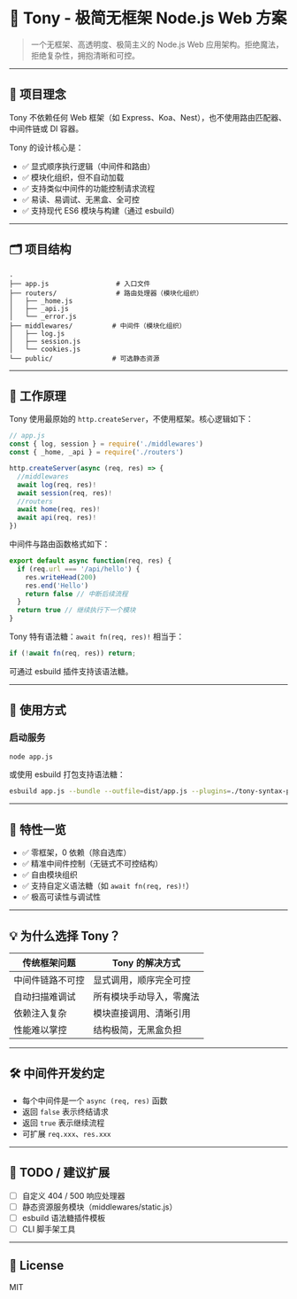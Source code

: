 # 🧱 Tony - 极简无框架 Node.js Web 方案

> 一个无框架、高透明度、极简主义的 Node.js Web 应用架构。拒绝魔法，拒绝复杂性，拥抱清晰和可控。

---

## 🚀 项目理念

Tony 不依赖任何 Web 框架（如 Express、Koa、Nest），也不使用路由匹配器、中间件链或 DI 容器。

Tony 的设计核心是：

- ✅ 显式顺序执行逻辑（中间件和路由）
- ✅ 模块化组织，但不自动加载
- ✅ 支持类似中间件的功能控制请求流程
- ✅ 易读、易调试、无黑盒、全可控
- ✅ 支持现代 ES6 模块与构建（通过 esbuild）

---

## 🗂️ 项目结构

```
.
├── app.js                 # 入口文件
├── routers/               # 路由处理器（模块化组织）
│   ├── _home.js
│   ├── _api.js
│   └── _error.js
├── middlewares/          # 中间件（模块化组织）
│   ├── log.js
│   ├── session.js
│   └── cookies.js
└── public/               # 可选静态资源
```

---

## 🧬 工作原理

Tony 使用最原始的 `http.createServer`，不使用框架。核心逻辑如下：

```js
// app.js
const { log, session } = require('./middlewares')
const { _home, _api } = require('./routers')

http.createServer(async (req, res) => {
  //middlewares
  await log(req, res)!
  await session(req, res)!
  //routers
  await home(req, res)!
  await api(req, res)!
})
```

中间件与路由函数格式如下：

```js
export default async function(req, res) {
  if (req.url === '/api/hello') {
    res.writeHead(200)
    res.end('Hello')
    return false // 中断后续流程
  }
  return true // 继续执行下一个模块
}
```

Tony 特有语法糖：`await fn(req, res)!` 相当于：

```js
if (!await fn(req, res)) return;
```

可通过 esbuild 插件支持该语法糖。

---

## 🔧 使用方式

### 启动服务

```bash
node app.js
```

或使用 esbuild 打包支持语法糖：

```bash
esbuild app.js --bundle --outfile=dist/app.js --plugins=./tony-syntax-plugin.js
```

---

## 🌟 特性一览

- ✅ 零框架，0 依赖（除自选库）
- ✅ 精准中间件控制（无链式不可控结构）
- ✅ 自由模块组织
- ✅ 支持自定义语法糖（如 `await fn(req, res)!`）
- ✅ 极高可读性与调试性

---

## 💡 为什么选择 Tony？

| 传统框架问题        | Tony 的解决方式           |
|---------------------|----------------------------|
| 中间件链路不可控    | 显式调用，顺序完全可控     |
| 自动扫描难调试      | 所有模块手动导入，零魔法   |
| 依赖注入复杂         | 模块直接调用、清晰引用     |
| 性能难以掌控        | 结构极简，无黑盒负担       |

---

## 🛠️ 中间件开发约定

- 每个中间件是一个 `async (req, res)` 函数
- 返回 `false` 表示终结请求
- 返回 `true` 表示继续流程
- 可扩展 `req.xxx`、`res.xxx`

---

## 🧩 TODO / 建议扩展

- [ ] 自定义 404 / 500 响应处理器
- [ ] 静态资源服务模块（middlewares/static.js）
- [ ] esbuild 语法糖插件模板
- [ ] CLI 脚手架工具

---

## 📄 License

MIT